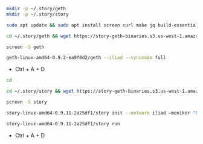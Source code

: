 ```bash
mkdir -p ~/.story/geth
mkdir -p ~/.story/story
```
```bash
sudo apt update && sudo apt install screen curl make jq build-essential gcc unzip wget lz4 aria2 -y
```
```bash
cd ~/.story/geth && wget https://story-geth-binaries.s3.us-west-1.amazonaws.com/geth-public/geth-linux-amd64-0.9.2-ea9f0d2.tar.gz && tar -xvf geth-linux-amd64-0.9.2-ea9f0d2.tar.gz
```
```bash
screen -S geth
```
```bash
geth-linux-amd64-0.9.2-ea9f0d2/geth --iliad --syncmode full
```
- Ctrl + A + D
```bash
cd
```
```bash
cd ~/.story/story && wget https://story-geth-binaries.s3.us-west-1.amazonaws.com/story-public/story-linux-amd64-0.9.11-2a25df1.tar.gz && tar -xvf story-linux-amd64-0.9.11-2a25df1.tar.gz
```
```bash
screen -S story
```
```bash
story-linux-amd64-0.9.11-2a25df1/story init --network iliad –moniker "NAME_OF_YOUR_MONIKER" --force
```
```bash
story-linux-amd64-0.9.11-2a25df1/story run
```
- Ctrl + A + D
